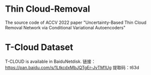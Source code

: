 # Thin Cloud-Removal
The source code of ACCV 2022 paper "Uncertainty-Based Thin Cloud Removal Network via Conditional Variational Autoencoders"
# T-Cloud Dataset
T-CLOUD is available in BaiduNetdisk.
链接：https://pan.baidu.com/s/1LtkcdxMbJQTgEr-JvTM1Ug 
提取码：t63d
